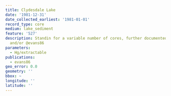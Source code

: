 ```yaml
---
title: Clydesdale Lake
date: '1981-12-31'
date_collected_earliest: '1981-01-01'
record_type: core
medium: lake_sediment
feature: '527'
description: Standin for a variable number of cores, further documented in @evans_rigler85
  and/or @evans86
parameters:
  - Hg/extractable
publications:
  - evans86
geo_error: 0.0
geometry: ''
bbox: ~
longitude: ''
latitude: ''
---
```

